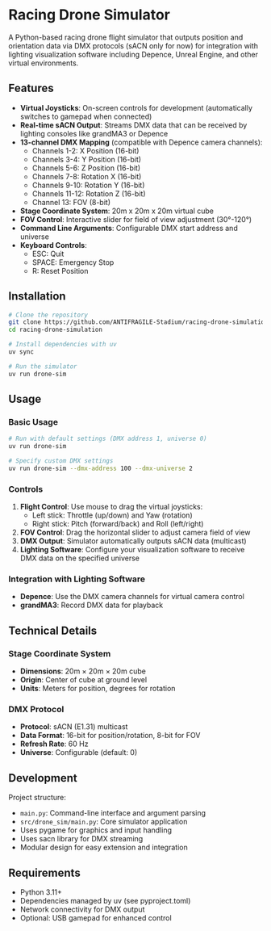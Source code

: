 # Racing Drone Simulator

A Python-based racing drone flight simulator that outputs position and orientation data via DMX protocols (sACN only for now) for integration with lighting visualization software including Depence, Unreal Engine, and other virtual environments.

## Features

- **Virtual Joysticks**: On-screen controls for development (automatically switches to gamepad when connected)
- **Real-time sACN Output**: Streams DMX data that can be received by lighting consoles like grandMA3 or Depence
- **13-channel DMX Mapping** (compatible with Depence camera channels):
  - Channels 1-2: X Position (16-bit)
  - Channels 3-4: Y Position (16-bit)
  - Channels 5-6: Z Position (16-bit)
  - Channels 7-8: Rotation X (16-bit)
  - Channels 9-10: Rotation Y (16-bit)
  - Channels 11-12: Rotation Z (16-bit)
  - Channel 13: FOV (8-bit)
- **Stage Coordinate System**: 20m x 20m x 20m virtual cube
- **FOV Control**: Interactive slider for field of view adjustment (30°-120°)
- **Command Line Arguments**: Configurable DMX start address and universe
- **Keyboard Controls**:
  - ESC: Quit
  - SPACE: Emergency Stop
  - R: Reset Position

## Installation

```bash
# Clone the repository
git clone https://github.com/ANTIFRAGILE-Stadium/racing-drone-simulation
cd racing-drone-simulation

# Install dependencies with uv
uv sync

# Run the simulator
uv run drone-sim
```

## Usage

### Basic Usage
```bash
# Run with default settings (DMX address 1, universe 0)
uv run drone-sim

# Specify custom DMX settings
uv run drone-sim --dmx-address 100 --dmx-universe 2
```

### Controls
1. **Flight Control**: Use mouse to drag the virtual joysticks:
   - Left stick: Throttle (up/down) and Yaw (rotation)
   - Right stick: Pitch (forward/back) and Roll (left/right)
2. **FOV Control**: Drag the horizontal slider to adjust camera field of view
3. **DMX Output**: Simulator automatically outputs sACN data (multicast)
4. **Lighting Software**: Configure your visualization software to receive DMX data on the specified universe

### Integration with Lighting Software
- **Depence**: Use the DMX camera channels for virtual camera control
- **grandMA3**: Record DMX data for playback

## Technical Details

### Stage Coordinate System
- **Dimensions**: 20m × 20m × 20m cube
- **Origin**: Center of cube at ground level
- **Units**: Meters for position, degrees for rotation

### DMX Protocol
- **Protocol**: sACN (E1.31) multicast
- **Data Format**: 16-bit for position/rotation, 8-bit for FOV
- **Refresh Rate**: 60 Hz
- **Universe**: Configurable (default: 0)

## Development

Project structure:
- `main.py`: Command-line interface and argument parsing
- `src/drone_sim/main.py`: Core simulator application
- Uses pygame for graphics and input handling
- Uses sacn library for DMX streaming
- Modular design for easy extension and integration

## Requirements

- Python 3.11+
- Dependencies managed by uv (see pyproject.toml)
- Network connectivity for DMX output
- Optional: USB gamepad for enhanced control

